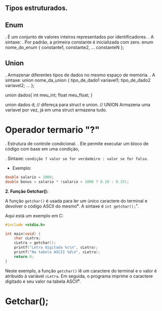 ## Tipos estruturados.
## Enum
. É um conjunto de valores inteiros representados por identificadores. 
. A sintaxe:
. Por padrão, a primeira constante é inicializada com zero.
enum nome_do_enum {
    constante1,
    constante2,
    ...
    constanteN
};


## Union
. Armazenar diferentes tipos de dados no mesmo espaço de memória. 
. A sintaxe:
union nome_da_union {
    tipo_de_dado1 variavel1;
    tipo_de_dado2 variavel2;
    ...
};


union dados{
    int meu_int;
    float meu_float;
}

union dados d;
// difereça para struct e union.
// UNION Armazena uma varíavel por vez, já em uma struct armazena tudo.

# Operador termario "?"

. Estrutura de controle condicional.
. Ele permite executar um bloco de código com base em uma condição, 

. Sintaxe: `condição ? valor se for verdadeiro : valor se for falso`.
- Exemplo:
```c
double salario = 1000;
double bonus = salario * (salario > 1000 ? 0.10 : 0.15);
```

**2. Função Getchar():**

A função `getchar()` é usada para ler um único caractere do terminal e devolver o código ASCII do mesmo⁶. A sintaxe é `int getchar();`⁷.

Aqui está um exemplo em C:

```c
#include <stdio.h>

int main(void) {
    char cLetra;
    cLetra = getchar();
    printf("Letra digitada %c\n", cLetra);
    printf("Na tabela ASCII %d\n", cLetra);
    return 0;
}
```

Neste exemplo, a função `getchar()` lê um caractere do terminal e o valor é atribuído à variável `cLetra`. Em seguida, o programa imprime o caractere digitado e seu valor na tabela ASCII⁶.

# Getchar();
